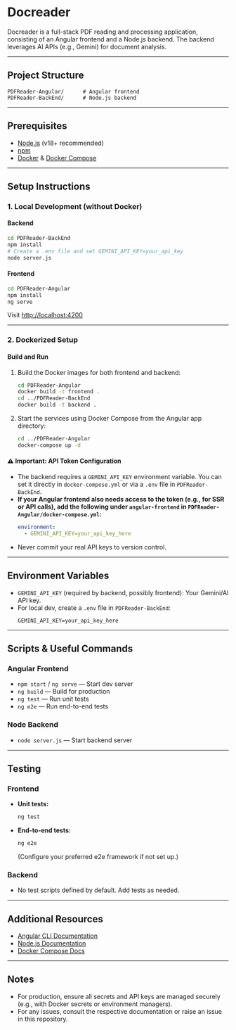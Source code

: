 # Docreader

Docreader is a full-stack PDF reading and processing application, consisting of an Angular frontend and a Node.js backend. The backend leverages AI APIs (e.g., Gemini) for document analysis.

---

## Project Structure

```
PDFReader-Angular/      # Angular frontend
PDFReader-BackEnd/      # Node.js backend
```

---

## Prerequisites

- [Node.js](https://nodejs.org/) (v18+ recommended)
- [npm](https://www.npmjs.com/)
- [Docker](https://www.docker.com/) & [Docker Compose](https://docs.docker.com/compose/)

---

## Setup Instructions

### 1. Local Development (without Docker)

#### Backend

```bash
cd PDFReader-BackEnd
npm install
# Create a .env file and set GEMINI_API_KEY=your_api_key
node server.js
```

#### Frontend

```bash
cd PDFReader-Angular
npm install
ng serve
```

Visit [http://localhost:4200](http://localhost:4200)

---

### 2. Dockerized Setup

#### Build and Run

1. Build the Docker images for both frontend and backend:

   ```bash
   cd PDFReader-Angular
   docker build -t frontend .
   cd ../PDFReader-BackEnd
   docker build -t backend .
   ```

2. Start the services using Docker Compose from the Angular app directory:

   ```bash
   cd ../PDFReader-Angular
   docker-compose up -d
   ```

#### ⚠️ Important: API Token Configuration

- The backend requires a `GEMINI_API_KEY` environment variable. You can set it directly in `docker-compose.yml` or via a `.env` file in `PDFReader-BackEnd`.
- **If your Angular frontend also needs access to the token (e.g., for SSR or API calls), add the following under `angular-frontend` in `PDFReader-Angular/docker-compose.yml`:**
  ```yaml
  environment:
    - GEMINI_API_KEY=your_api_key_here
  ```
- Never commit your real API keys to version control.

---

## Environment Variables

- `GEMINI_API_KEY` (required by backend, possibly frontend): Your Gemini/AI API key.
- For local dev, create a `.env` file in `PDFReader-BackEnd`:
  ```env
  GEMINI_API_KEY=your_api_key_here
  ```

---

## Scripts & Useful Commands

### Angular Frontend

- `npm start` / `ng serve` — Start dev server
- `ng build` — Build for production
- `ng test` — Run unit tests
- `ng e2e` — Run end-to-end tests

### Node Backend

- `node server.js` — Start backend server

---

## Testing

### Frontend

- **Unit tests:**
  ```bash
  ng test
  ```
- **End-to-end tests:**
  ```bash
  ng e2e
  ```
  (Configure your preferred e2e framework if not set up.)

### Backend

- No test scripts defined by default. Add tests as needed.

---

## Additional Resources

- [Angular CLI Documentation](https://angular.dev/tools/cli)
- [Node.js Documentation](https://nodejs.org/en/docs)
- [Docker Compose Docs](https://docs.docker.com/compose/)

---

## Notes

- For production, ensure all secrets and API keys are managed securely (e.g., with Docker secrets or environment managers).
- For any issues, consult the respective documentation or raise an issue in this repository.
